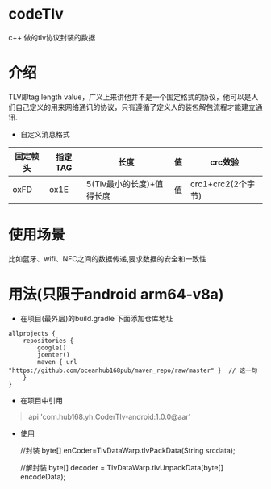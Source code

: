 # codeTlv
c++  做的tlv协议封装的数据

# 介绍
TLV即tag length value，广义上来讲他并不是一个固定格式的协议，他可以是人们自己定义的用来网络通讯的协议，只有遵循了定义人的装包解包流程才能建立通讯.

-  自定义消息格式
 
固定帧头| 指定TAG | 长度 | 值 | crc效验
------------ | ------------- | ------------- | ------------- | -------------
oxFD | ox1E | 5(Tlv最小的长度)+值得长度 | 值 | crc1+crc2(2个字节)
 
# 使用场景
比如蓝牙、wifi、NFC之间的数据传递,要求数据的安全和一致性


# 用法(只限于android arm64-v8a)

- 在项目(最外层)的build.gradle 下面添加仓库地址 

```
allprojects {
    repositories {
        google()
        jcenter()
        maven { url "https://github.com/oceanhub168pub/maven_repo/raw/master" }  // 这一句
    }
}
```
- 在项目中引用 
> api 'com.hub168.yh:CoderTlv-android:1.0.0@aar'
   
- 使用

  //封装
   byte[]  enCoder=TlvDataWarp.tlvPackData(String srcdata);
    
  //解封装
    byte[] decoder = TlvDataWarp.tlvUnpackData(byte[] encodeData);
    
  
